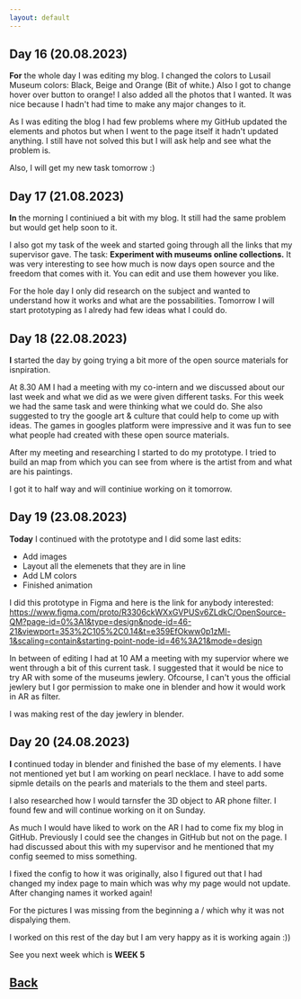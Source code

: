 ```yaml
---
layout: default
---
```


## Day 16 (20.08.2023)

<b>For</b> the whole day I was editing my blog. I changed the colors to Lusail Museum colors: Black, Beige and Orange (Bit of white.) Also I got to change hover over button to orange! I also added all the photos that I wanted. It was nice because I hadn't had time to make any major changes to it.

As I was editing the blog I had few problems where my GitHub updated the elements and photos but when I went to the page itself it hadn't updated anything. I still have not solved this but I will ask help and see what the problem is.

Also, I will get my new task tomorrow :)

## Day 17 (21.08.2023)
<b>In</b> the morning I continiued a bit with my blog. It still had the same problem but would get help soon to it. 

I also got my task of the week and started going through all the links that my supervisor gave. The task: <b>Experiment with museums online collections.</b> It was very interesting to see how much is now days open source and the freedom that comes with it. You can edit and use them however you like.

For the hole day I only did research on the subject and wanted to understand how it works and what are the possabilities.
Tomorrow I will start prototyping as I alredy had few ideas what I could do.

## Day 18 (22.08.2023)

<b>I</b> started the day by going trying a bit more of the open source materials for isnpiration.

At 8.30 AM I had a meeting with my co-intern and we discussed about our last week and what we did as we were given different tasks. For this week we had the same task and were thinking what we could do.
She also suggested to try the google art & culture that could help to come up with ideas. The games in googles platform were impressive and it was fun to see what people had created with these open source materials.

After my meeting and researching I started to do my prototype. I tried to build an map from which you can see from where is the artist from and what are his paintings.

I got it to half way and will continiue working on it tomorrow.

## Day 19 (23.08.2023)

<b>Today</b> I continued with the prototype and I did some last edits:

* Add images
* Layout all the elemenets that they are in line
* Add LM colors
* Finished animation

I did this prototype in Figma and here is the link for anybody interested:
https://www.figma.com/proto/R3306ckWXxGVPUSv6ZLdkC/OpenSource-QM?page-id=0%3A1&type=design&node-id=46-21&viewport=353%2C105%2C0.14&t=e359EfOkww0p1zMl-1&scaling=contain&starting-point-node-id=46%3A21&mode=design

In between of editing I had at 10 AM a meeting with my supervior where we went through a bit of this current task. I suggested that it would be nice to try AR with some of the museums jewlery. Ofcourse, I can't yous the official jewlery but I gor permission to make one in blender and how it would work in AR as filter.

I was making rest of the day jewlery in blender.

## Day 20 (24.08.2023)

<b>I</b> continued today in blender and finished the base of my elements. I have not mentioned yet but I am working on pearl necklace. I have to add some sipmle details on the pearls and materials to the them and steel parts.

I also researched how I would tarnsfer the 3D object to AR phone filter. I found few and will continue working on it on Sunday.

As much I would have liked to work on the AR I had to come fix my blog in GitHub. Previously I could see the changes in GitHub but not on the page. I had discussed about this with my supervisor and he mentioned that my config seemed to miss something.

I fixed the config to how it was originally, also I figured out that I had changed my index page to main which was why my page would not update. After changing names it worked again!

For the pictures I was missing from the beginning a / which why it was not dispalying them.

I worked on this rest of the day but I am very happy as it is working again :))

See you next week which is <b>WEEK 5</b>

## [Back](./)
